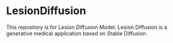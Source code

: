 # LesionDiffusion
This repository is for Lesion Diffusion Model. 
Lesion Diffusion is a generative medical application based on Stable Diffusion.
